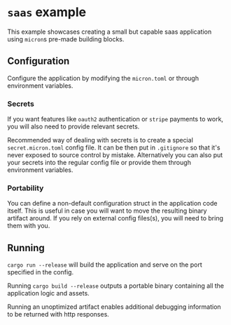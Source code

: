 # `saas` example

This example showcases creating a small but capable saas application using
`micron`s pre-made building blocks.

## Configuration

Configure the application by modifying the `micron.toml` or through environment
variables.

### Secrets

If you want features like `oauth2` authentication or `stripe` payments to work,
you will also need to provide relevant secrets.

Recommended way of dealing with secrets is to create a special
`secret.micron.toml` config file. It can be then put in `.gitignore` so that
it's never exposed to source control by mistake. Alternatively you can also
put your secrets into the regular config file or provide them through
environment variables.

### Portability

You can define a non-default configuration struct in the application code
itself. This is useful in case you will want to move the resulting binary
artifact around. If you rely on external config files(s), you will need to
bring them with you.


## Running

`cargo run --release` will build the application and serve on the port
specified in the config.

Running `cargo build --release` outputs a portable binary containing all the
application logic and assets.

Running an unoptimized artifact enables additional debugging information to be
returned with http responses.







